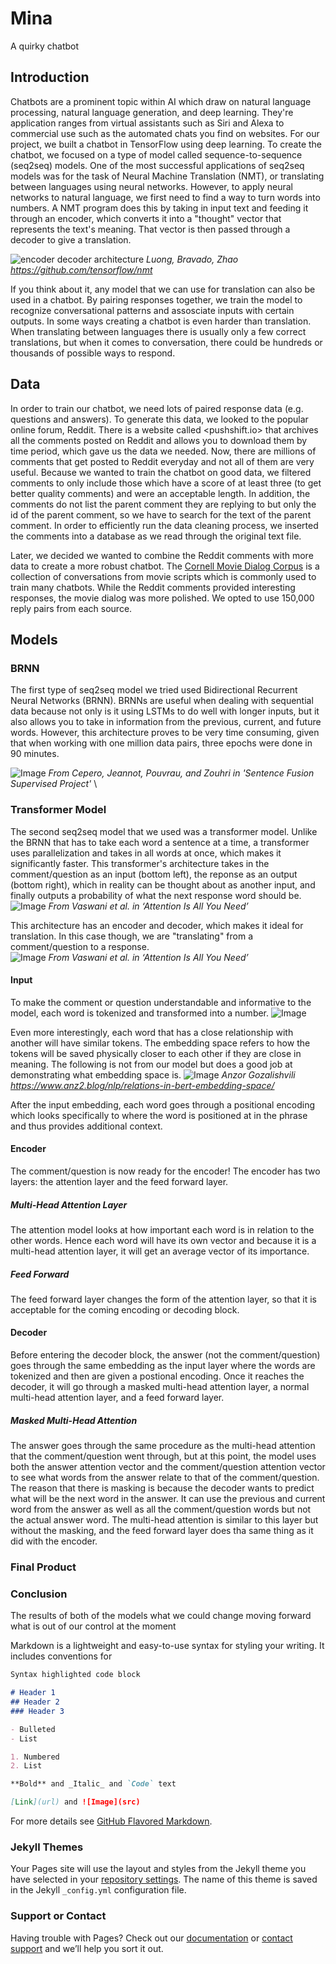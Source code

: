 # Mina
A quirky chatbot

## Introduction

Chatbots are a prominent topic within AI which draw on natural language processing, natural language generation, and deep learning. They're application ranges from virtual assistants such as Siri and Alexa to commercial use such as the automated chats you find on websites. For our project, we built a chatbot in TensorFlow using deep learning. To create the chatbot, we focused on a type of model called sequence-to-sequence (seq2seq) models. One of the most successful applications of seq2seq models was for the task of Neural Machine Translation (NMT), or translating between languages using neural networks. However, to apply neural networks to natural language, we first need to find a way to turn words into numbers. A NMT program does this by taking in input text and feeding it through an encoder, which converts it into a "thought" vector that represents the text's meaning. That vector is then passed through a decoder to give a translation.

![encoder decoder architecture](encdec.jpg)
*Luong, Bravado, Zhao https://github.com/tensorflow/nmt*

If you think about it, any model that we can use for translation can also be used in a chatbot. By pairing responses together, we train the model to recognize conversational patterns and assosciate inputs with certain outputs. In some ways creating a chatbot is even harder than translation. When translating between languages there is usually only a few correct translations, but when it comes to conversation, there could be hundreds or thousands of possible ways to respond.

## Data

In order to train our chatbot, we need lots of paired response data (e.g. questions and answers). To generate this data, we looked to the popular online forum, Reddit. There is a website called <pushshift.io> that archives all the comments posted on Reddit and allows you to download them by time period, which gave us the data we needed. Now, there are millions of comments that get posted to Reddit everyday and not all of them are very useful. Because we wanted to train the chatbot on good data, we filtered comments to only include those which have a score of at least three (to get better quality comments) and were an acceptable length. In addition, the comments do not list the parent comment they are replying to but only the id of the parent comment, so we have to search for the text of the parent comment. In order to efficiently run the data cleaning process, we inserted the comments into a database as we read through the original text file.

Later, we decided we wanted to combine the Reddit comments with more data to create a more robust chatbot. The [Cornell Movie Dialog Corpus](https://www.cs.cornell.edu/~cristian/Cornell_Movie-Dialogs_Corpus.html) is a collection of conversations from movie scripts which is commonly used to train many chatbots. While the Reddit comments provided interesting responses, the movie dialog was more polished. We opted to use 150,000 reply pairs from each source.


## Models

### BRNN
The first type of seq2seq model we tried used Bidirectional Recurrent Neural Networks (BRNN). BRNNs are useful when dealing with sequential data because not only is it using LSTMs to do well with longer inputs, but it also allows you to take in information from the previous, current, and future words. However, this architecture proves to be very time consuming, given that when working with one million data pairs, three epochs were done in 90 minutes.  

![Image](BRNN.png) *From Cepero, Jeannot, Pouvrau, and Zouhri in 'Sentence Fusion
Supervised Project'*  \

### Transformer Model
The second seq2seq model that we used was a transformer model. Unlike the BRNN that has to take each word a sentence at a time, a transformer uses parallelization and takes in all words at once, which makes it significantly faster. This transformer's architecture takes in the comment/question as an input (bottom left), the reponse as an output (bottom right), which in reality can be thought about as another input, and finally outputs a probability of what the next response word should be.  
![Image](trnsfModel.png ) *From Vaswani et al. in ‘Attention Is All You Need’*  

This architecture has an encoder and decoder, which makes it ideal for translation. In this case though, we are "translating" from a comment/question to a response.  
![Image](encoder-decoder.png) *From Vaswani et al. in ‘Attention Is All You Need’*  

#### Input
To make the comment or question understandable and informative to the model, each word is tokenized and transformed into a number. 
![Image](Tokenized_Sample.png) 

 Even more interestingly, each word that has a close relationship with another will have similar tokens. The embedding space refers to how the tokens will be saved physically closer to each other if they are close in meaning. The following is not from our model but does a good job at demonstrating what embedding space is. 
 ![Image](embedding.png) *Anzor Gozalishvili https://www.anz2.blog/nlp/relations-in-bert-embedding-space/*

 After the input embedding, each word goes through a positional encoding which looks specifically to where the word is positioned at in the phrase and thus provides additional context. 
#### Encoder
The comment/question is now ready for the encoder! The encoder has two layers: the attention layer and the feed forward layer.
##### Multi-Head Attention Layer
The attention model looks at how important each word is in relation to the other words. Hence each word will have its own vector and because it is a multi-head attention layer, it will get an average vector of its importance. 
##### Feed Forward
The feed forward layer changes the form of the attention layer, so that it is acceptable for the coming encoding or decoding block. 
#### Decoder
Before entering the decoder block, the answer (not the comment/question) goes through the same embedding as the input layer where the words are tokenized and then are given a postional encoding. Once it reaches the decoder, it will go through a masked multi-head attention layer, a normal multi-head attention layer, and a feed forward layer. 

##### Masked Multi-Head Attention
The answer goes through the same procedure as the multi-head attention that the comment/question went through, but at this point, the model uses both the answer attention vector and the comment/question attention vector to see what words from the answer relate to that of the comment/question. The reason that there is masking is because the decoder wants to predict what will be the next word in the answer. It can use the previous and current word from the answer as well as all the comment/question words but not the actual answer word. The multi-head attention is similar to this layer but without the masking, and the feed forward layer does tha same thing as it did with the encoder. 


### Final Product

### Conclusion
The results of both of the models
what we could change moving forward
what is out of our control at the moment










Markdown is a lightweight and easy-to-use syntax for styling your writing. It includes conventions for

```markdown
Syntax highlighted code block

# Header 1
## Header 2
### Header 3

- Bulleted
- List

1. Numbered
2. List

**Bold** and _Italic_ and `Code` text

[Link](url) and ![Image](src)
```

For more details see [GitHub Flavored Markdown](https://guides.github.com/features/mastering-markdown/).

### Jekyll Themes

Your Pages site will use the layout and styles from the Jekyll theme you have selected in your [repository settings](https://github.com//AI-Capstone/settings). The name of this theme is saved in the Jekyll `_config.yml` configuration file.

### Support or Contact

Having trouble with Pages? Check out our [documentation](https://docs.github.com/categories/github-pages-basics/) or [contact support](https://github.com/contact) and we’ll help you sort it out.
